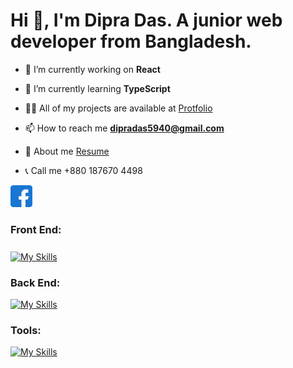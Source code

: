 <h1 align="left">Hi 👋, I'm Dipra Das. A junior web developer from Bangladesh.</h1>

- 🔭 I’m currently working on **React**

- 🌱 I’m currently learning **TypeScript**

- 👨‍💻 All of my projects are available at [Protfolio](https://illustrious-daifuku-188057.netlify.app/)

- 📫 How to reach me **dipradas5940@gmail.com**

- 📄 About me [Resume](https://drive.google.com/file/d/1IXn1srHhPv6vCLQC8dCAkQQtuRLPeXnd/view?usp=share_link)

- 📞 Call me +880 187670 4498

[<img style="width:35px" src="facebook.png"/>](https://www.facebook.com/dipra.das.5/)

<h3>Front End:</h3>

<p style="font-size:25px">

[![My Skills](https://skills.thijs.gg/icons?i=html,css,bootstrap,tailwind,javascript,react,typescript&theme=dark)](https://skills.thijs.gg)

</p>

<h3>Back End:</h3>

[![My Skills](https://skills.thijs.gg/icons?i=nodejs,express,mongodb,firebase&theme=dark)](https://skills.thijs.gg)

<h3>Tools:</h3>

[![My Skills](https://skills.thijs.gg/icons?i=vscode,atom,git,github,figma,photoshop,illustrator&theme=dark)](https://skills.thijs.gg)




<!-- 


<h3 align="center">A passionate frontend developer from India</h3>

<h3 align="left">Connect with me:</h3>
<p align="left">
</p>
